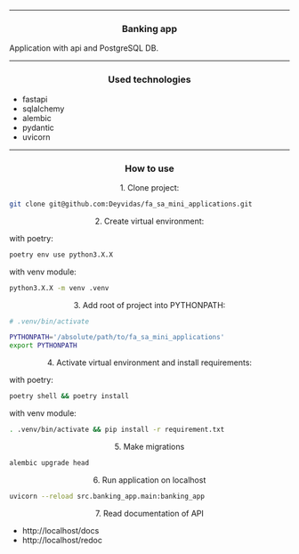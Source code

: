 <!-- @@@@@@@@@@@@@@@@@@@@@@@@@@@@@@@@@@@@@@@@@@@@@@@@@@@@@@@@@@@@@@@@@@@@@@ -->

---

<h3 id="1" align="center">Banking app</h3>

Application with api and PostgreSQL DB.

<!-- @@@@@@@@@@@@@@@@@@@@@@@@@@@@@@@@@@@@@@@@@@@@@@@@@@@@@@@@@@@@@@@@@@@@@@ -->

---

<h3 id="2" align="center">Used technologies</h3>

- fastapi
- sqlalchemy
- alembic
- pydantic
- uvicorn

<!-- @@@@@@@@@@@@@@@@@@@@@@@@@@@@@@@@@@@@@@@@@@@@@@@@@@@@@@@@@@@@@@@@@@@@@@ -->

---

<h3 id="3" align="center">How to use</h3>

<p align="center">1. Clone project:</p>

```bash
git clone git@github.com:Deyvidas/fa_sa_mini_applications.git
```

<p align="center">2. Create virtual environment:</p>

with poetry:

```bash
poetry env use python3.X.X
```
with venv module:

```bash
python3.X.X -m venv .venv
```

<p align="center">3. Add root of project into PYTHONPATH:</p>

```sh
# .venv/bin/activate

PYTHONPATH='/absolute/path/to/fa_sa_mini_applications'
export PYTHONPATH
```

<p align="center">4. Activate virtual environment and install requirements:</p>

with poetry:

```bash
poetry shell && poetry install
```

with venv module:

```bash
. .venv/bin/activate && pip install -r requirement.txt
```

<p align="center">5. Make migrations</p>

```bash
alembic upgrade head
```

<p align="center">6. Run application on localhost</p>

```bash
uvicorn --reload src.banking_app.main:banking_app
```

<p align="center">7. Read documentation of API</p>

- http://localhost/docs
- http://localhost/redoc
